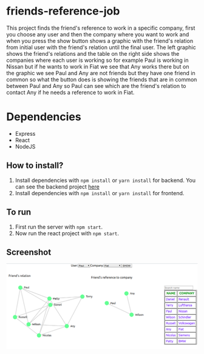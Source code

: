# friends-reference-job
This project finds the friend's reference to work in a specific company, first you choose any user and then the company where you want to work and when you press the show button shows a graphic with the friend's relation from initial user with the friend's relation until the final user. The left graphic shows the friend's relations and the table on the right side shows the companies where each user is working so for example Paul is working in Nissan but if he wants to work in Fiat we see that Any works there but on the graphic we see Paul and Any are not friends but they have one friend in common so what the button does is showing the friends that are in common between Paul and Any so Paul can see which are the friend's relation to contact Any if he needs a reference to work in Fiat.

# Dependencies

- Express
- React
- NodeJS

## How to install?

1) Install dependencies with `npm install` or `yarn install` for backend. You can see the backend project [here](https://github.com/XSaintX/backend_friends_reference_job)
2) Install dependencies with `npm install` or `yarn install` for frontend.

## To run

1) First run the server with `npm start`.
2) Now run the react project with `npm start`.

## Screenshot

![Optional Text](public/job_offer.png)
